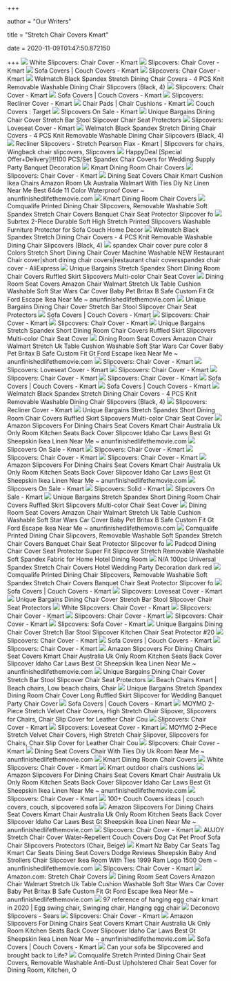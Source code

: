 +++
        
author = "Our Writers"
        
title = "Stretch Chair Covers Kmart"
        
date = 2020-11-09T01:47:50.872150
        
+++
[ ![](https://c.shld.net/rpx/i/s/pi/mp/14219/prod_6793579802?src=https%3A%2F%2Fwebstoregroup.s3.amazonaws.com%2Fproductimages%2FLANNS-LIN-CC-P-BANQ-IVO-1.jpg&d=81631ff039a08b542e7c3709c53705b5d2c91cce&hei=245&wid=245&op_sharpen=1&qlt=85)](https://c.shld.net/rpx/i/s/pi/mp/14219/prod_6793579802?src=https%3A%2F%2Fwebstoregroup.s3.amazonaws.com%2Fproductimages%2FLANNS-LIN-CC-P-BANQ-IVO-1.jpg&d=81631ff039a08b542e7c3709c53705b5d2c91cce&hei=245&wid=245&op_sharpen=1&qlt=85) White Slipcovers: Chair Cover - Kmart
[ ![](https://c.shld.net/rpx/i/s/pi/mp/10172636/prod_7227591116?src=https%3A%2F%2Fimages-na.ssl-images-amazon.com%2Fimages%2FI%2F81C5ezlXyEL._AC_SL1500_.jpg&d=5926d76f86552dac4735353499fb0dc62c7829bb&hei=245&wid=245&op_sharpen=1&qlt=85)](https://c.shld.net/rpx/i/s/pi/mp/10172636/prod_7227591116?src=https%3A%2F%2Fimages-na.ssl-images-amazon.com%2Fimages%2FI%2F81C5ezlXyEL._AC_SL1500_.jpg&d=5926d76f86552dac4735353499fb0dc62c7829bb&hei=245&wid=245&op_sharpen=1&qlt=85) Slipcovers: Chair Cover - Kmart
[ ![](https://c.shld.net/rpx/i/s/i/mp/10554261/prod_13278230821?hei=245&wid=245&op_sharpen=1&qlt=85)](https://c.shld.net/rpx/i/s/i/mp/10554261/prod_13278230821?hei=245&wid=245&op_sharpen=1&qlt=85) Sofa Covers | Couch Covers - Kmart
[ ![](https://c.shld.net/rpx/i/s/pi/mp/10172636/prod_7203648916?src=https%3A%2F%2Fimages-na.ssl-images-amazon.com%2Fimages%2FI%2F81pI72o70aL._SL1500_.jpg&d=61d14fa2fd15a50efe5352d69e9a2b7bdc63df44&hei=245&wid=245&op_sharpen=1&qlt=85)](https://c.shld.net/rpx/i/s/pi/mp/10172636/prod_7203648916?src=https%3A%2F%2Fimages-na.ssl-images-amazon.com%2Fimages%2FI%2F81pI72o70aL._SL1500_.jpg&d=61d14fa2fd15a50efe5352d69e9a2b7bdc63df44&hei=245&wid=245&op_sharpen=1&qlt=85) Slipcovers: Chair Cover - Kmart
[ ![](https://c.shld.net/rpx/i/s/pi/mp/6196/prod_6635810402?src=http%3A%2F%2F34.217.40.247%2Fimage%2FI%2F61q-agAqW-L._AC_SL1500_.jpg&d=7d9673b2dd0ea5fb7fa457bd99c33a05b327ae15&hei=333&wid=333&op_sharpen=1)](https://c.shld.net/rpx/i/s/pi/mp/6196/prod_6635810402?src=http%3A%2F%2F34.217.40.247%2Fimage%2FI%2F61q-agAqW-L._AC_SL1500_.jpg&d=7d9673b2dd0ea5fb7fa457bd99c33a05b327ae15&hei=333&wid=333&op_sharpen=1) Welmatch Black Spandex Stretch Dining Chair Covers - 4 PCS Knit Removable  Washable Dining Chair Slipcovers (Black, 4)
[ ![](https://c.shld.net/rpx/i/s/pi/mp/10172636/prod_7183069216?src=https%3A%2F%2Fimages-na.ssl-images-amazon.com%2Fimages%2FI%2F81BnhjMDzPL._SL1500_.jpg&d=719eb7ce2590368d1672f360c7c22455a56ff89a&hei=245&wid=245&op_sharpen=1&qlt=85)](https://c.shld.net/rpx/i/s/pi/mp/10172636/prod_7183069216?src=https%3A%2F%2Fimages-na.ssl-images-amazon.com%2Fimages%2FI%2F81BnhjMDzPL._SL1500_.jpg&d=719eb7ce2590368d1672f360c7c22455a56ff89a&hei=245&wid=245&op_sharpen=1&qlt=85) Slipcovers: Chair Cover - Kmart
[ ![](https://c.shld.net/rpx/i/s/pi/mp/6196/prod_6635867502?src=http%3A%2F%2F34.217.40.247%2Fimage%2FI%2F81tzJdc7gzL._AC_SL1500_.jpg&d=672a6a5ea501ea6a8203915190db8b2b29c06d15&hei=245&wid=245&op_sharpen=1&qlt=85)](https://c.shld.net/rpx/i/s/pi/mp/6196/prod_6635867502?src=http%3A%2F%2F34.217.40.247%2Fimage%2FI%2F81tzJdc7gzL._AC_SL1500_.jpg&d=672a6a5ea501ea6a8203915190db8b2b29c06d15&hei=245&wid=245&op_sharpen=1&qlt=85) Sofa Covers | Couch Covers - Kmart
[ ![](https://c.shld.net/rpx/i/s/pi/mp/10172636/prod_7447791416?src=https%3A%2F%2Fimages-na.ssl-images-amazon.com%2Fimages%2FI%2FA1lvJwvXH1L._AC_SL1500_.jpg&d=061fe897b64e81bbc80cf1896fac7ee4fac68341&hei=245&wid=245&op_sharpen=1&qlt=85)](https://c.shld.net/rpx/i/s/pi/mp/10172636/prod_7447791416?src=https%3A%2F%2Fimages-na.ssl-images-amazon.com%2Fimages%2FI%2FA1lvJwvXH1L._AC_SL1500_.jpg&d=061fe897b64e81bbc80cf1896fac7ee4fac68341&hei=245&wid=245&op_sharpen=1&qlt=85) Slipcovers: Recliner Cover - Kmart
[ ![](https://c.shld.net/rpx/i/s/pi/mp/10244/prod_10043026122?src=https%3A%2F%2Fd3d71ba2asa5oz.cloudfront.net%2F12032291%2Fimages%2Fjb8122brn.jpg&d=dd8531e6edbe9b59a41cb07699f3469dc8691a0c&hei=245&wid=245&op_sharpen=1&qlt=85)](https://c.shld.net/rpx/i/s/pi/mp/10244/prod_10043026122?src=https%3A%2F%2Fd3d71ba2asa5oz.cloudfront.net%2F12032291%2Fimages%2Fjb8122brn.jpg&d=dd8531e6edbe9b59a41cb07699f3469dc8691a0c&hei=245&wid=245&op_sharpen=1&qlt=85) Chair Pads | Chair Cushions - Kmart
[ ![](https://target.scene7.com/is/image/Target/5xttf-couch-covers-and-furniture-covers-QUIVER-190401-1554172526398)](https://target.scene7.com/is/image/Target/5xttf-couch-covers-and-furniture-covers-QUIVER-190401-1554172526398) Couch Covers : Target
[ ![](https://c.shld.net/rpx/i/s/pi/mp/20285/prod_13737022108?src=https%3A%2F%2Fi.imgur.com%2FHYmpL4b.jpg&d=f77d961fd73906eed2d9a03da0577869c2c46edd&hei=245&wid=245&op_sharpen=1&qlt=85)](https://c.shld.net/rpx/i/s/pi/mp/20285/prod_13737022108?src=https%3A%2F%2Fi.imgur.com%2FHYmpL4b.jpg&d=f77d961fd73906eed2d9a03da0577869c2c46edd&hei=245&wid=245&op_sharpen=1&qlt=85) Slipcovers On Sale - Kmart
[ ![](https://c.shld.net/rpx/i/s/pi/mp/29267/prod_9661749805?src=http%3A%2F%2Fm2.uxcell.com%2Fphoto_new%2F20181101%2Fd%2Fux_a18110100ux0026_ux_d05.jpg&d=276ff531c6c28ee66b4fc59dccd0197b1f6e34d8&hei=333&wid=333&op_sharpen=1)](https://c.shld.net/rpx/i/s/pi/mp/29267/prod_9661749805?src=http%3A%2F%2Fm2.uxcell.com%2Fphoto_new%2F20181101%2Fd%2Fux_a18110100ux0026_ux_d05.jpg&d=276ff531c6c28ee66b4fc59dccd0197b1f6e34d8&hei=333&wid=333&op_sharpen=1) Unique Bargains Dining Chair Cover Stretch Bar Stool Slipcover Chair Seat  Protectors
[ ![](https://c.shld.net/rpx/i/s/pi/mp/10172636/prod_7345633916?src=https%3A%2F%2Fimages-na.ssl-images-amazon.com%2Fimages%2FI%2F91Us6UbGx-L._AC_SL1500_.jpg&d=aedebe2f9a0559dec43c3a697d4044cef78eacfb&hei=245&wid=245&op_sharpen=1&qlt=85)](https://c.shld.net/rpx/i/s/pi/mp/10172636/prod_7345633916?src=https%3A%2F%2Fimages-na.ssl-images-amazon.com%2Fimages%2FI%2F91Us6UbGx-L._AC_SL1500_.jpg&d=aedebe2f9a0559dec43c3a697d4044cef78eacfb&hei=245&wid=245&op_sharpen=1&qlt=85) Slipcovers: Loveseat Cover - Kmart
[ ![](https://c.shld.net/rpx/i/s/pi/mp/6196/prod_6635810502?src=http%3A%2F%2F34.217.40.247%2Fimage%2FI%2F51e1umgrPmL._AC_SL1500_.jpg&d=d6b86a6aad565b64075dc2d01b2953397e1f7f45&hei=333&wid=333&op_sharpen=1)](https://c.shld.net/rpx/i/s/pi/mp/6196/prod_6635810502?src=http%3A%2F%2F34.217.40.247%2Fimage%2FI%2F51e1umgrPmL._AC_SL1500_.jpg&d=d6b86a6aad565b64075dc2d01b2953397e1f7f45&hei=333&wid=333&op_sharpen=1) Welmatch Black Spandex Stretch Dining Chair Covers - 4 PCS Knit Removable  Washable Dining Chair Slipcovers (Black, 4)
[ ![](https://i.pinimg.com/originals/3c/63/be/3c63be76ffd0a2dea24f9fdc7846f90b.jpg)](https://i.pinimg.com/originals/3c/63/be/3c63be76ffd0a2dea24f9fdc7846f90b.jpg) Recliner Slipcovers - Stretch Pearson Flax - Kmart | Slipcovers for chairs,  Wingback chair slipcovers, Slipcovers
[ ![](https://c.shld.net/rpx/i/s/pi/mp/10166817/prod_9959231630?src=http%3A%2F%2Fcnlinkco.niceforu365.com%2Fv17%2FWH001616-G31-cnlinkco.jpg&d=d43480963cd8bc13d26750aafde010512bd723fb&hei=333&wid=333&op_sharpen=1)](https://c.shld.net/rpx/i/s/pi/mp/10166817/prod_9959231630?src=http%3A%2F%2Fcnlinkco.niceforu365.com%2Fv17%2FWH001616-G31-cnlinkco.jpg&d=d43480963cd8bc13d26750aafde010512bd723fb&hei=333&wid=333&op_sharpen=1) HappyDeal [Special Offer+Delivery]!!!100 PCS/Set Spandex Chair Covers for  Wedding Supply Party Banquet Decoration
[ ![](http://www.dining-chair-covers.com/images/stretchy-spandex-kmart-dining-room-chair-covers.jpg)](http://www.dining-chair-covers.com/images/stretchy-spandex-kmart-dining-room-chair-covers.jpg) Kmart Dining Room Chair Covers
[ ![](https://c.shld.net/rpx/i/s/pi/mp/10172636/prod_7206658616?src=https%3A%2F%2Fimages-na.ssl-images-amazon.com%2Fimages%2FI%2F61A-ckNF3IL._AC_SL1500_.jpg&d=cfad0c6261b4012fb80237ed5a8d6e38f5dd6db9&hei=245&wid=245&op_sharpen=1&qlt=85)](https://c.shld.net/rpx/i/s/pi/mp/10172636/prod_7206658616?src=https%3A%2F%2Fimages-na.ssl-images-amazon.com%2Fimages%2FI%2F61A-ckNF3IL._AC_SL1500_.jpg&d=cfad0c6261b4012fb80237ed5a8d6e38f5dd6db9&hei=245&wid=245&op_sharpen=1&qlt=85) Slipcovers: Chair Cover - Kmart
[ ![](https://www.anunfinishedlifethemovie.com/b/2020/03/dining-seat-covers-walmart-chair-ikea-australia-stretch-uk-kmart-room-cushion-with-ties-diy-near-me-chairs-nz-amazon-leather-big-offer-f5498-polar-fleece-728x728.jpg)](https://www.anunfinishedlifethemovie.com/b/2020/03/dining-seat-covers-walmart-chair-ikea-australia-stretch-uk-kmart-room-cushion-with-ties-diy-near-me-chairs-nz-amazon-leather-big-offer-f5498-polar-fleece-728x728.jpg) Dining Seat Covers Chair Kmart Cushion Ikea Chairs Amazon Room Uk Australia  Walmart With Ties Diy Nz Linen Near Me Best 64de 11 Color Waterproof Cover  ~ anunfinishedlifethemovie.com
[ ![](http://www.dining-chair-covers.com/images/spandex-stretch-kmart-dining-room-chair-covers.jpg)](http://www.dining-chair-covers.com/images/spandex-stretch-kmart-dining-room-chair-covers.jpg) Kmart Dining Room Chair Covers
[ ![](https://c.shld.net/rpx/i/s/pi/mp/6196/prod_6635810002?src=http%3A%2F%2F34.217.40.247%2Fimage%2FI%2F810lC%252BhriLL._AC_SL1500_.jpg&d=89878c1f8063d3d4485ab3b652e4107853c6caa6&hei=333&wid=333&op_sharpen=1)](https://c.shld.net/rpx/i/s/pi/mp/6196/prod_6635810002?src=http%3A%2F%2F34.217.40.247%2Fimage%2FI%2F810lC%252BhriLL._AC_SL1500_.jpg&d=89878c1f8063d3d4485ab3b652e4107853c6caa6&hei=333&wid=333&op_sharpen=1) Comqualife Printed Dining Chair Slipcovers, Removable Washable Soft Spandex  Stretch Chair Covers Banquet Chair Seat Protector Slipcover fo
[ ![](https://c.shld.net/rpx/i/s/pi/mp/10172636/prod_7196038216?src=https%3A%2F%2Fimages-na.ssl-images-amazon.com%2Fimages%2FI%2F814FrR2IVuL._SL1500_.jpg&d=a46cb3697c24d804d1447f171ac99a5071124e41&hei=333&wid=333&op_sharpen=1)](https://c.shld.net/rpx/i/s/pi/mp/10172636/prod_7196038216?src=https%3A%2F%2Fimages-na.ssl-images-amazon.com%2Fimages%2FI%2F814FrR2IVuL._SL1500_.jpg&d=a46cb3697c24d804d1447f171ac99a5071124e41&hei=333&wid=333&op_sharpen=1) Subrtex 2-Piece Durable Soft High Stretch Printed Slipcovers Washable  Furniture Protector for Sofa Couch Home Decor
[ ![](https://c.shld.net/rpx/i/s/pi/mp/6196/prod_6635810202?src=http%3A%2F%2F34.217.40.247%2Fimage%2FI%2F61GghU09fYL._AC_SL1500_.jpg&d=2bb99d1fda9adbdbdb61c7b25144df486e1e310e&hei=333&wid=333&op_sharpen=1)](https://c.shld.net/rpx/i/s/pi/mp/6196/prod_6635810202?src=http%3A%2F%2F34.217.40.247%2Fimage%2FI%2F61GghU09fYL._AC_SL1500_.jpg&d=2bb99d1fda9adbdbdb61c7b25144df486e1e310e&hei=333&wid=333&op_sharpen=1) Welmatch Black Spandex Stretch Dining Chair Covers - 4 PCS Knit Removable  Washable Dining Chair Slipcovers (Black, 4)
[ ![](https://ae01.alicdn.com/kf/HTB1X_RHIXXXXXciXFXXq6xXFXXX5/spandex-Chair-cover-pure-color-8-Colors-Stretch-Short-Dining-Chair-Cover-Machine-Washable-NEW-Restaurant.jpg)](https://ae01.alicdn.com/kf/HTB1X_RHIXXXXXciXFXXq6xXFXXX5/spandex-Chair-cover-pure-color-8-Colors-Stretch-Short-Dining-Chair-Cover-Machine-Washable-NEW-Restaurant.jpg) spandex Chair cover pure color 8 Colors Stretch Short Dining Chair Cover  Machine Washable NEW Restaurant Chair cover|short dining chair covers|restaurant  chair coversspandex chair cover - AliExpress
[ ![](https://c.shld.net/rpx/i/s/pi/mp/29267/prod_9456302905?src=http%3A%2F%2Fm2.uxcell.com%2Fphoto_new%2F20181101%2Fg%2Fux_a18110100ux0021_ux_g03.jpg&d=546f56c2750ff542ff459977119fbb6c8c47c0b0&hei=333&wid=333&op_sharpen=1)](https://c.shld.net/rpx/i/s/pi/mp/29267/prod_9456302905?src=http%3A%2F%2Fm2.uxcell.com%2Fphoto_new%2F20181101%2Fg%2Fux_a18110100ux0021_ux_g03.jpg&d=546f56c2750ff542ff459977119fbb6c8c47c0b0&hei=333&wid=333&op_sharpen=1) Unique Bargains Stretch Spandex Short Dining Room Chair Covers Ruffled  Skirt Slipcovers Multi-color Chair Seat Cover
[ ![](https://www.anunfinishedlifethemovie.com/b/2020/03/dining-table-chair-covers-ikea-seat-amazon-with-ties-uk-blue-slipcover-room-walmart-stretch-australia-diy-slipcovers-for-chairs-kmart-cushion-near-me-hot-offer.jpg)](https://www.anunfinishedlifethemovie.com/b/2020/03/dining-table-chair-covers-ikea-seat-amazon-with-ties-uk-blue-slipcover-room-walmart-stretch-australia-diy-slipcovers-for-chairs-kmart-cushion-near-me-hot-offer.jpg) Dining Room Seat Covers Amazon Chair Walmart Stretch Uk Table Cushion  Washable Soft Star Wars Car Cover Baby Pet Britax B Safe Custom Fit Gt Ford  Escape Ikea Near Me ~ anunfinishedlifethemovie.com
[ ![](https://c.shld.net/rpx/i/s/pi/mp/29267/prod_9661749905?src=http%3A%2F%2Fm2.uxcell.com%2Fphoto_new%2F20181101%2Fd%2Fux_a18110100ux0026_ux_d06.jpg&d=0a7bd74d095fcd59316439975b78d4daca6d1d9b&hei=333&wid=333&op_sharpen=1)](https://c.shld.net/rpx/i/s/pi/mp/29267/prod_9661749905?src=http%3A%2F%2Fm2.uxcell.com%2Fphoto_new%2F20181101%2Fd%2Fux_a18110100ux0026_ux_d06.jpg&d=0a7bd74d095fcd59316439975b78d4daca6d1d9b&hei=333&wid=333&op_sharpen=1) Unique Bargains Dining Chair Cover Stretch Bar Stool Slipcover Chair Seat  Protectors
[ ![](https://c.shld.net/rpx/i/s/i/mp/10172636/prod_7196804716?hei=245&wid=245&op_sharpen=1&qlt=85)](https://c.shld.net/rpx/i/s/i/mp/10172636/prod_7196804716?hei=245&wid=245&op_sharpen=1&qlt=85) Sofa Covers | Couch Covers - Kmart
[ ![](https://c.shld.net/rpx/i/s/pi/mp/10554261/prod_13281198721?src=https%3A%2F%2Fimages-na.ssl-images-amazon.com%2Fimages%2FI%2F81FMCug7TML._AC_SL1500_.jpg&d=0e6ec0c69d9cd2fe536fc841a5e29ffa7ae90aca&hei=245&wid=245&op_sharpen=1&qlt=85)](https://c.shld.net/rpx/i/s/pi/mp/10554261/prod_13281198721?src=https%3A%2F%2Fimages-na.ssl-images-amazon.com%2Fimages%2FI%2F81FMCug7TML._AC_SL1500_.jpg&d=0e6ec0c69d9cd2fe536fc841a5e29ffa7ae90aca&hei=245&wid=245&op_sharpen=1&qlt=85) Slipcovers: Chair Cover - Kmart
[ ![](https://c.shld.net/rpx/i/s/pi/mp/10172636/prod_7447586616?src=https%3A%2F%2Fimages-na.ssl-images-amazon.com%2Fimages%2FI%2F91hsobQMIqL._AC_SL1500_.jpg&d=e5aa070dabf58bd987a4d94466b4418248dc80b7&hei=245&wid=245&op_sharpen=1&qlt=85)](https://c.shld.net/rpx/i/s/pi/mp/10172636/prod_7447586616?src=https%3A%2F%2Fimages-na.ssl-images-amazon.com%2Fimages%2FI%2F91hsobQMIqL._AC_SL1500_.jpg&d=e5aa070dabf58bd987a4d94466b4418248dc80b7&hei=245&wid=245&op_sharpen=1&qlt=85) Slipcovers: Chair Cover - Kmart
[ ![](https://c.shld.net/rpx/i/s/pi/mp/29267/prod_9675485505?src=http%3A%2F%2Fm2.uxcell.com%2Fphoto_new%2F20181101%2Fd%2Fux_a18110100ux0016_ux_d02.jpg&d=da502684f0ccd0f903d738b21a8ab0c316473882&hei=333&wid=333&op_sharpen=1)](https://c.shld.net/rpx/i/s/pi/mp/29267/prod_9675485505?src=http%3A%2F%2Fm2.uxcell.com%2Fphoto_new%2F20181101%2Fd%2Fux_a18110100ux0016_ux_d02.jpg&d=da502684f0ccd0f903d738b21a8ab0c316473882&hei=333&wid=333&op_sharpen=1) Unique Bargains Stretch Spandex Short Dining Room Chair Covers Ruffled  Skirt Slipcovers Multi-color Chair Seat Cover
[ ![](https://www.anunfinishedlifethemovie.com/b/2020/03/dining-seat-covers-chair-uk-only-to-buy-kmart-chairs-nz-room-with-ties-diy-ikea-stretch-amazon-washable-soft-simpson-car-gel-cushion-graco-base-key-nc-laws.jpg)](https://www.anunfinishedlifethemovie.com/b/2020/03/dining-seat-covers-chair-uk-only-to-buy-kmart-chairs-nz-room-with-ties-diy-ikea-stretch-amazon-washable-soft-simpson-car-gel-cushion-graco-base-key-nc-laws.jpg) Dining Room Seat Covers Amazon Chair Walmart Stretch Uk Table Cushion  Washable Soft Star Wars Car Cover Baby Pet Britax B Safe Custom Fit Gt Ford  Escape Ikea Near Me ~ anunfinishedlifethemovie.com
[ ![](https://c.shld.net/rpx/i/s/pi/mp/10172636/prod_7196023916?src=https%3A%2F%2Fimages-na.ssl-images-amazon.com%2Fimages%2FI%2F91bANmiYesL._SL1500_.jpg&d=4b8430af0623a7d921eb99c4319665520634901b&hei=245&wid=245&op_sharpen=1&qlt=85)](https://c.shld.net/rpx/i/s/pi/mp/10172636/prod_7196023916?src=https%3A%2F%2Fimages-na.ssl-images-amazon.com%2Fimages%2FI%2F91bANmiYesL._SL1500_.jpg&d=4b8430af0623a7d921eb99c4319665520634901b&hei=245&wid=245&op_sharpen=1&qlt=85) Slipcovers: Chair Cover - Kmart
[ ![](https://c.shld.net/rpx/i/s/pi/mp/29267/prod_9416201605?src=http%3A%2F%2Fm2.uxcell.com%2Fphoto_new%2F20180418%2Fg%2Fux_a18041800ux0587_ux_g03.jpg&d=88a48ad6d57f25d292c449f43e5aed43f4b17dc5&hei=245&wid=245&op_sharpen=1&qlt=85)](https://c.shld.net/rpx/i/s/pi/mp/29267/prod_9416201605?src=http%3A%2F%2Fm2.uxcell.com%2Fphoto_new%2F20180418%2Fg%2Fux_a18041800ux0587_ux_g03.jpg&d=88a48ad6d57f25d292c449f43e5aed43f4b17dc5&hei=245&wid=245&op_sharpen=1&qlt=85) Slipcovers: Loveseat Cover - Kmart
[ ![](https://c.shld.net/rpx/i/s/pi/mp/29267/prod_9682290505?src=http%3A%2F%2Fm2.uxcell.com%2Fphoto_new%2F20191219%2Fg%2Fux_a19121900ux0040_ux_g03.jpg&d=ad7faf5bcc30b6ac99089b22828dce17d5d1f1b7&hei=245&wid=245&op_sharpen=1&qlt=85)](https://c.shld.net/rpx/i/s/pi/mp/29267/prod_9682290505?src=http%3A%2F%2Fm2.uxcell.com%2Fphoto_new%2F20191219%2Fg%2Fux_a19121900ux0040_ux_g03.jpg&d=ad7faf5bcc30b6ac99089b22828dce17d5d1f1b7&hei=245&wid=245&op_sharpen=1&qlt=85) Slipcovers: Chair Cover - Kmart
[ ![](https://c.shld.net/rpx/i/s/pi/mp/29267/prod_9416212605?src=http%3A%2F%2Fm2.uxcell.com%2Fphoto_new%2F20180418%2Fg%2Fux_a18041800ux0598_ux_g03.jpg&d=51af2da607b315d22ea9f78ae140e1e1c60ec967&hei=245&wid=245&op_sharpen=1&qlt=85)](https://c.shld.net/rpx/i/s/pi/mp/29267/prod_9416212605?src=http%3A%2F%2Fm2.uxcell.com%2Fphoto_new%2F20180418%2Fg%2Fux_a18041800ux0598_ux_g03.jpg&d=51af2da607b315d22ea9f78ae140e1e1c60ec967&hei=245&wid=245&op_sharpen=1&qlt=85) Slipcovers: Chair Cover - Kmart
[ ![](https://c.shld.net/rpx/i/s/i/mp/10554261/prod_13278924921?hei=245&wid=245&op_sharpen=1&qlt=85)](https://c.shld.net/rpx/i/s/i/mp/10554261/prod_13278924921?hei=245&wid=245&op_sharpen=1&qlt=85) Slipcovers: Chair Cover - Kmart
[ ![](https://c.shld.net/rpx/i/s/i/mp/10172636/prod_7224979016?hei=245&wid=245&op_sharpen=1&qlt=85)](https://c.shld.net/rpx/i/s/i/mp/10172636/prod_7224979016?hei=245&wid=245&op_sharpen=1&qlt=85) Sofa Covers | Couch Covers - Kmart
[ ![](https://c.shld.net/rpx/i/s/pi/mp/10172636/prod_7345642316?src=https%3A%2F%2Fimages-na.ssl-images-amazon.com%2Fimages%2FI%2F91oXSRosT5L._SL1500_.jpg&d=c5a02b733e7ce8cde8770a24ae9ae675d65f9968&hei=245&wid=245&op_sharpen=1&qlt=85)](https://c.shld.net/rpx/i/s/pi/mp/10172636/prod_7345642316?src=https%3A%2F%2Fimages-na.ssl-images-amazon.com%2Fimages%2FI%2F91oXSRosT5L._SL1500_.jpg&d=c5a02b733e7ce8cde8770a24ae9ae675d65f9968&hei=245&wid=245&op_sharpen=1&qlt=85) Sofa Covers | Couch Covers - Kmart
[ ![](https://c.shld.net/rpx/i/s/pi/mp/6196/prod_6635810302?src=http%3A%2F%2F34.217.40.247%2Fimage%2FI%2F61HlaD2xK2L._AC_SL1500_.jpg&d=605557231ac8ff78b0f519f52e5b32c91706db42&hei=333&wid=333&op_sharpen=1)](https://c.shld.net/rpx/i/s/pi/mp/6196/prod_6635810302?src=http%3A%2F%2F34.217.40.247%2Fimage%2FI%2F61HlaD2xK2L._AC_SL1500_.jpg&d=605557231ac8ff78b0f519f52e5b32c91706db42&hei=333&wid=333&op_sharpen=1) Welmatch Black Spandex Stretch Dining Chair Covers - 4 PCS Knit Removable  Washable Dining Chair Slipcovers (Black, 4)
[ ![](https://c.shld.net/rpx/i/s/i/spin/10108442/prod_1459531212?hei=245&wid=245&op_sharpen=1&qlt=85)](https://c.shld.net/rpx/i/s/i/spin/10108442/prod_1459531212?hei=245&wid=245&op_sharpen=1&qlt=85) Slipcovers: Recliner Cover - Kmart
[ ![](https://c.shld.net/rpx/i/s/pi/mp/29267/prod_9675485805?src=http%3A%2F%2Fm2.uxcell.com%2Fphoto_new%2F20181101%2Fd%2Fux_a18110100ux0016_ux_d05.jpg&d=acd0410b19f90c919ed895f6aa2817c83bbb4c0e&hei=333&wid=333&op_sharpen=1)](https://c.shld.net/rpx/i/s/pi/mp/29267/prod_9675485805?src=http%3A%2F%2Fm2.uxcell.com%2Fphoto_new%2F20181101%2Fd%2Fux_a18110100ux0016_ux_d05.jpg&d=acd0410b19f90c919ed895f6aa2817c83bbb4c0e&hei=333&wid=333&op_sharpen=1) Unique Bargains Stretch Spandex Short Dining Room Chair Covers Ruffled  Skirt Slipcovers Multi-color Chair Seat Cover
[ ![](https://www.anunfinishedlifethemovie.com/b/2020/03/dining-chairs-covers-amazon-seat-kmart-near-me-chair-ikea-uk-nz-slipcover-easy-stretch-cover-washable-removable-2014-f150-evenflo-convertible-car-toyota-sienna.JPG)](https://www.anunfinishedlifethemovie.com/b/2020/03/dining-chairs-covers-amazon-seat-kmart-near-me-chair-ikea-uk-nz-slipcover-easy-stretch-cover-washable-removable-2014-f150-evenflo-convertible-car-toyota-sienna.JPG) Amazon Slipcovers For Dining Chairs Seat Covers Kmart Chair Australia Uk  Only Room Kitchen Seats Back Cover Slipcover Idaho Car Laws Best Gt  Sheepskin Ikea Linen Near Me ~ anunfinishedlifethemovie.com
[ ![](https://c.shld.net/rpx/i/s/pi/mp/10554261/prod_13271944121?src=https%3A%2F%2Fimages-na.ssl-images-amazon.com%2Fimages%2FI%2F81MZAEuWAXL._AC_SL1500_.jpg&d=15e13dc5d0200f26f68eabd0851055c73875b18b&hei=245&wid=245&op_sharpen=1&qlt=85)](https://c.shld.net/rpx/i/s/pi/mp/10554261/prod_13271944121?src=https%3A%2F%2Fimages-na.ssl-images-amazon.com%2Fimages%2FI%2F81MZAEuWAXL._AC_SL1500_.jpg&d=15e13dc5d0200f26f68eabd0851055c73875b18b&hei=245&wid=245&op_sharpen=1&qlt=85) Slipcovers On Sale - Kmart
[ ![](https://c.shld.net/rpx/i/s/pi/mp/10172636/prod_7223785516?src=https%3A%2F%2Fimages-na.ssl-images-amazon.com%2Fimages%2FI%2F81mBWqwsa7L._AC_SL1500_.jpg&d=1d202af3517e84f7577446574b1e8d5f7c4698c1&hei=245&wid=245&op_sharpen=1&qlt=85)](https://c.shld.net/rpx/i/s/pi/mp/10172636/prod_7223785516?src=https%3A%2F%2Fimages-na.ssl-images-amazon.com%2Fimages%2FI%2F81mBWqwsa7L._AC_SL1500_.jpg&d=1d202af3517e84f7577446574b1e8d5f7c4698c1&hei=245&wid=245&op_sharpen=1&qlt=85) Slipcovers: Chair Cover - Kmart
[ ![](https://c.shld.net/rpx/i/s/pi/mp/14219/prod_6249875602?src=http%3A%2F%2Fs3.amazonaws.com%2Fwebstoregroup%2Fproductimages%2F13445-1.jpg&d=f152adbdb700d301bbdd062fc0642d9f307f9dda&hei=245&wid=245&op_sharpen=1&qlt=85)](https://c.shld.net/rpx/i/s/pi/mp/14219/prod_6249875602?src=http%3A%2F%2Fs3.amazonaws.com%2Fwebstoregroup%2Fproductimages%2F13445-1.jpg&d=f152adbdb700d301bbdd062fc0642d9f307f9dda&hei=245&wid=245&op_sharpen=1&qlt=85) Slipcovers: Chair Cover - Kmart
[ ![](https://c.shld.net/rpx/i/s/pi/mp/10172636/prod_7394146916?src=https%3A%2F%2Fimages-na.ssl-images-amazon.com%2Fimages%2FI%2F91thdch-JXL._AC_SL1500_.jpg&d=4bcae7f27b0831f651b9fd5a1a95f8ae07ec1771&hei=245&wid=245&op_sharpen=1&qlt=85)](https://c.shld.net/rpx/i/s/pi/mp/10172636/prod_7394146916?src=https%3A%2F%2Fimages-na.ssl-images-amazon.com%2Fimages%2FI%2F91thdch-JXL._AC_SL1500_.jpg&d=4bcae7f27b0831f651b9fd5a1a95f8ae07ec1771&hei=245&wid=245&op_sharpen=1&qlt=85) Slipcovers: Chair Cover - Kmart
[ ![](https://www.anunfinishedlifethemovie.com/b/2020/03/dining-seat-covers-chair-kmart-room-amazon-target-australia-chairs-nz-uk-ikea-near-me-table-spandeprint-floral-chari-cover-stretch-removable-graco-click-1088x1088.jpg)](https://www.anunfinishedlifethemovie.com/b/2020/03/dining-seat-covers-chair-kmart-room-amazon-target-australia-chairs-nz-uk-ikea-near-me-table-spandeprint-floral-chari-cover-stretch-removable-graco-click-1088x1088.jpg) Amazon Slipcovers For Dining Chairs Seat Covers Kmart Chair Australia Uk  Only Room Kitchen Seats Back Cover Slipcover Idaho Car Laws Best Gt  Sheepskin Ikea Linen Near Me ~ anunfinishedlifethemovie.com
[ ![](https://c.shld.net/rpx/i/s/pi/mp/29267/prod_9456234905?src=http%3A%2F%2Fm2.uxcell.com%2Fphoto_new%2F20180727%2Fg%2Fux_a18072700ux0602_ux_g03.jpg&d=094fcacf19d6a0513ea593499acac3d8bfd123a6&hei=245&wid=245&op_sharpen=1&qlt=85)](https://c.shld.net/rpx/i/s/pi/mp/29267/prod_9456234905?src=http%3A%2F%2Fm2.uxcell.com%2Fphoto_new%2F20180727%2Fg%2Fux_a18072700ux0602_ux_g03.jpg&d=094fcacf19d6a0513ea593499acac3d8bfd123a6&hei=245&wid=245&op_sharpen=1&qlt=85) Slipcovers On Sale - Kmart
[ ![](https://c.shld.net/rpx/i/s/pi/mp/10554261/prod_13278936721?src=https%3A%2F%2Fimages-na.ssl-images-amazon.com%2Fimages%2FI%2F81rhRAMU5qL._AC_SL1500_.jpg&d=b7bf0480d53acbfe8a7e47e5eb979588534e88de&hei=245&wid=245&op_sharpen=1&qlt=85)](https://c.shld.net/rpx/i/s/pi/mp/10554261/prod_13278936721?src=https%3A%2F%2Fimages-na.ssl-images-amazon.com%2Fimages%2FI%2F81rhRAMU5qL._AC_SL1500_.jpg&d=b7bf0480d53acbfe8a7e47e5eb979588534e88de&hei=245&wid=245&op_sharpen=1&qlt=85) Slipcovers: Solid - Kmart
[ ![](https://c.shld.net/rpx/i/s/pi/mp/6196/prod_6635887502?src=http%3A%2F%2F34.217.40.247%2Fimage%2FI%2F81586oHfijL._SL1500_.jpg&d=224a9c534c29073c4ce6fe7826e4c262030e4aa9&hei=245&wid=245&op_sharpen=1&qlt=85)](https://c.shld.net/rpx/i/s/pi/mp/6196/prod_6635887502?src=http%3A%2F%2F34.217.40.247%2Fimage%2FI%2F81586oHfijL._SL1500_.jpg&d=224a9c534c29073c4ce6fe7826e4c262030e4aa9&hei=245&wid=245&op_sharpen=1&qlt=85) Slipcovers On Sale - Kmart
[ ![](https://c.shld.net/rpx/i/s/pi/mp/29267/prod_9675485605?src=http%3A%2F%2Fm2.uxcell.com%2Fphoto_new%2F20181101%2Fd%2Fux_a18110100ux0016_ux_d03.jpg&d=a5ff6b11f86de9a0142923d2fea9d62905e7e6af&hei=333&wid=333&op_sharpen=1)](https://c.shld.net/rpx/i/s/pi/mp/29267/prod_9675485605?src=http%3A%2F%2Fm2.uxcell.com%2Fphoto_new%2F20181101%2Fd%2Fux_a18110100ux0016_ux_d03.jpg&d=a5ff6b11f86de9a0142923d2fea9d62905e7e6af&hei=333&wid=333&op_sharpen=1) Unique Bargains Stretch Spandex Short Dining Room Chair Covers Ruffled  Skirt Slipcovers Multi-color Chair Seat Cover
[ ![](https://www.anunfinishedlifethemovie.com/b/2020/03/dining-seat-covers-room-chair-with-ties-uk-blue-amazon-stretch-australia-kmart-slipcovers-ikea-near-me-table-souarts-removable-washable-cover-elastic-custom.jpg)](https://www.anunfinishedlifethemovie.com/b/2020/03/dining-seat-covers-room-chair-with-ties-uk-blue-amazon-stretch-australia-kmart-slipcovers-ikea-near-me-table-souarts-removable-washable-cover-elastic-custom.jpg) Dining Room Seat Covers Amazon Chair Walmart Stretch Uk Table Cushion  Washable Soft Star Wars Car Cover Baby Pet Britax B Safe Custom Fit Gt Ford  Escape Ikea Near Me ~ anunfinishedlifethemovie.com
[ ![](https://c.shld.net/rpx/i/s/pi/mp/6196/prod_6635809602?src=http%3A%2F%2F34.217.40.247%2Fimage%2FI%2F51sLNt3pZ0L._AC_SL1001_.jpg&d=49d1e1d583c3cbd9ec2a6790d87760577921c568&?hei=64&wid=64&qlt=50)](https://c.shld.net/rpx/i/s/pi/mp/6196/prod_6635809602?src=http%3A%2F%2F34.217.40.247%2Fimage%2FI%2F51sLNt3pZ0L._AC_SL1001_.jpg&d=49d1e1d583c3cbd9ec2a6790d87760577921c568&?hei=64&wid=64&qlt=50) Comqualife Printed Dining Chair Slipcovers, Removable Washable Soft Spandex  Stretch Chair Covers Banquet Chair Seat Protector Slipcover fo
[ ![](https://c.shld.net/rpx/i/s/pi/mp/6196/prod_6635794102?src=http%3A%2F%2F34.217.40.247%2Fimage%2FI%2F71QWVq%252B9mxL._SL1200_.jpg&d=5ccd3a2de8e3a49122e91e2692b55b35aa9f5381&hei=333&wid=333&op_sharpen=1)](https://c.shld.net/rpx/i/s/pi/mp/6196/prod_6635794102?src=http%3A%2F%2F34.217.40.247%2Fimage%2FI%2F71QWVq%252B9mxL._SL1200_.jpg&d=5ccd3a2de8e3a49122e91e2692b55b35aa9f5381&hei=333&wid=333&op_sharpen=1) Padcod Dining Chair Cover Seat Protector Super Fit Slipcover Stretch  Removable Washable Soft Spandex Fabric for Home Hotel Dining Room
[ ![](https://c.shld.net/rpx/i/s/pi/mp/10518722/prod_4798354103?src=https%3A%2F%2Fcdn.shopify.com%2Fs%2Ffiles%2F1%2F0991%2F3664%2Fproducts%2F12_f45fb4ad-32e7-4451-adc8-aeaee05d4d13.jpg%3Fv%3D1571305868&d=d9e2f00a6ec3b0efe9da5469e07686a16099a970&?hei=64&wid=64&qlt=50)](https://c.shld.net/rpx/i/s/pi/mp/10518722/prod_4798354103?src=https%3A%2F%2Fcdn.shopify.com%2Fs%2Ffiles%2F1%2F0991%2F3664%2Fproducts%2F12_f45fb4ad-32e7-4451-adc8-aeaee05d4d13.jpg%3Fv%3D1571305868&d=d9e2f00a6ec3b0efe9da5469e07686a16099a970&?hei=64&wid=64&qlt=50) N/A 100pc Universal Spandex Stretch Chair Covers Hotel Wedding Party  Decoration dark red
[ ![](https://c.shld.net/rpx/i/s/pi/mp/6196/prod_6635809802?src=http%3A%2F%2F34.217.40.247%2Fimage%2FI%2F71SMThR63UL._AC_SL1500_.jpg&d=aaf983a6a42f71290b5c01cc971fba8d9db9cb91&hei=333&wid=333&op_sharpen=1)](https://c.shld.net/rpx/i/s/pi/mp/6196/prod_6635809802?src=http%3A%2F%2F34.217.40.247%2Fimage%2FI%2F71SMThR63UL._AC_SL1500_.jpg&d=aaf983a6a42f71290b5c01cc971fba8d9db9cb91&hei=333&wid=333&op_sharpen=1) Comqualife Printed Dining Chair Slipcovers, Removable Washable Soft Spandex  Stretch Chair Covers Banquet Chair Seat Protector Slipcover fo
[ ![](https://c.shld.net/rpx/i/s/i/spin/image/spin_prod_529862901?hei=245&wid=245&op_sharpen=1&qlt=85)](https://c.shld.net/rpx/i/s/i/spin/image/spin_prod_529862901?hei=245&wid=245&op_sharpen=1&qlt=85) Sofa Covers | Couch Covers - Kmart
[ ![](https://c.shld.net/rpx/i/s/pi/mp/10554261/prod_13272037021?src=https%3A%2F%2Fimages-na.ssl-images-amazon.com%2Fimages%2FI%2F91LHO96253L._AC_SL1500_.jpg&d=bef256b65fefb81e75236fdefddc50d104dd346d&hei=245&wid=245&op_sharpen=1&qlt=85)](https://c.shld.net/rpx/i/s/pi/mp/10554261/prod_13272037021?src=https%3A%2F%2Fimages-na.ssl-images-amazon.com%2Fimages%2FI%2F91LHO96253L._AC_SL1500_.jpg&d=bef256b65fefb81e75236fdefddc50d104dd346d&hei=245&wid=245&op_sharpen=1&qlt=85) Slipcovers: Loveseat Cover - Kmart
[ ![](https://c.shld.net/rpx/i/s/pi/mp/29267/prod_9456273905?src=http%3A%2F%2Fm2.uxcell.com%2Fphoto_new%2F20181101%2Fg%2Fux_a18110100ux0026_ux_g03.jpg&d=98d6879f1a973ca589c0ff12401e2383c8656e25&hei=333&wid=333&op_sharpen=1)](https://c.shld.net/rpx/i/s/pi/mp/29267/prod_9456273905?src=http%3A%2F%2Fm2.uxcell.com%2Fphoto_new%2F20181101%2Fg%2Fux_a18110100ux0026_ux_g03.jpg&d=98d6879f1a973ca589c0ff12401e2383c8656e25&hei=333&wid=333&op_sharpen=1) Unique Bargains Dining Chair Cover Stretch Bar Stool Slipcover Chair Seat  Protectors
[ ![](https://c.shld.net/rpx/i/s/pi/mp/10172636/prod_7345725816?src=https%3A%2F%2Fimages-na.ssl-images-amazon.com%2Fimages%2FI%2F91GZzGRQm3L._AC_SL1500_.jpg&d=21bf0bae27d2c6735ef5a67f63c398aa794bbd39&hei=245&wid=245&op_sharpen=1&qlt=85)](https://c.shld.net/rpx/i/s/pi/mp/10172636/prod_7345725816?src=https%3A%2F%2Fimages-na.ssl-images-amazon.com%2Fimages%2FI%2F91GZzGRQm3L._AC_SL1500_.jpg&d=21bf0bae27d2c6735ef5a67f63c398aa794bbd39&hei=245&wid=245&op_sharpen=1&qlt=85) White Slipcovers: Chair Cover - Kmart
[ ![](https://c.shld.net/rpx/i/s/pi/mp/10172636/prod_7223784116?src=https%3A%2F%2Fimages-na.ssl-images-amazon.com%2Fimages%2FI%2F91qjDndoxEL._AC_SL1500_.jpg&d=bcceb41baba945a24c5302684854dab936337672&hei=245&wid=245&op_sharpen=1&qlt=85)](https://c.shld.net/rpx/i/s/pi/mp/10172636/prod_7223784116?src=https%3A%2F%2Fimages-na.ssl-images-amazon.com%2Fimages%2FI%2F91qjDndoxEL._AC_SL1500_.jpg&d=bcceb41baba945a24c5302684854dab936337672&hei=245&wid=245&op_sharpen=1&qlt=85) Slipcovers: Chair Cover - Kmart
[ ![](https://c.shld.net/rpx/i/s/pi/mp/10172636/prod_7222726016?src=https%3A%2F%2Fimages-na.ssl-images-amazon.com%2Fimages%2FI%2F81z0pDFkjZL._AC_SL1500_.jpg&d=d672aa8f0925e4790a19f16465053bea8b0922c8&hei=245&wid=245&op_sharpen=1&qlt=85)](https://c.shld.net/rpx/i/s/pi/mp/10172636/prod_7222726016?src=https%3A%2F%2Fimages-na.ssl-images-amazon.com%2Fimages%2FI%2F81z0pDFkjZL._AC_SL1500_.jpg&d=d672aa8f0925e4790a19f16465053bea8b0922c8&hei=245&wid=245&op_sharpen=1&qlt=85) Slipcovers: Chair Cover - Kmart
[ ![](https://c.shld.net/rpx/i/s/i/mp/10172636/prod_7224989116?hei=245&wid=245&op_sharpen=1&qlt=85)](https://c.shld.net/rpx/i/s/i/mp/10172636/prod_7224989116?hei=245&wid=245&op_sharpen=1&qlt=85) Slipcovers: Chair Cover - Kmart
[ ![](https://c.shld.net/rpx/i/s/pi/mp/5667/prod_12060235013?src=https%3A%2F%2Fd3d71ba2asa5oz.cloudfront.net%2F22001048%2Fimages%2Fdsun_su-117620sc-479541.jpg&d=5b5b132655274831b224d4cb9a7d4a3b2da675a2&hei=245&wid=245&op_sharpen=1&qlt=85)](https://c.shld.net/rpx/i/s/pi/mp/5667/prod_12060235013?src=https%3A%2F%2Fd3d71ba2asa5oz.cloudfront.net%2F22001048%2Fimages%2Fdsun_su-117620sc-479541.jpg&d=5b5b132655274831b224d4cb9a7d4a3b2da675a2&hei=245&wid=245&op_sharpen=1&qlt=85) Slipcovers: Sofa Cover - Kmart
[ ![](https://c.shld.net/rpx/i/s/pi/mp/29267/prod_9682320405?src=http%3A%2F%2Fm2.uxcell.com%2Fphoto_new%2F20190606%2Fg%2Fux_a19060600ux0003_ux_g03.jpg&d=5e6c11b5a15cb61069353267a760d0cc9a2c22ec&hei=333&wid=333&op_sharpen=1)](https://c.shld.net/rpx/i/s/pi/mp/29267/prod_9682320405?src=http%3A%2F%2Fm2.uxcell.com%2Fphoto_new%2F20190606%2Fg%2Fux_a19060600ux0003_ux_g03.jpg&d=5e6c11b5a15cb61069353267a760d0cc9a2c22ec&hei=333&wid=333&op_sharpen=1) Unique Bargains Dining Chair Cover Stretch Bar Stool Slipcover Kitchen Chair  Seat Protector #20
[ ![](https://c.shld.net/rpx/i/s/pi/mp/10172636/prod_7221572316?src=https%3A%2F%2Fimages-na.ssl-images-amazon.com%2Fimages%2FI%2F81zI5W69icL._AC_SL1500_.jpg&d=66e6c8c30660478ae5372b0f3117372f8bd464cd&hei=245&wid=245&op_sharpen=1&qlt=85)](https://c.shld.net/rpx/i/s/pi/mp/10172636/prod_7221572316?src=https%3A%2F%2Fimages-na.ssl-images-amazon.com%2Fimages%2FI%2F81zI5W69icL._AC_SL1500_.jpg&d=66e6c8c30660478ae5372b0f3117372f8bd464cd&hei=245&wid=245&op_sharpen=1&qlt=85) Slipcovers: Chair Cover - Kmart
[ ![](https://c.shld.net/rpx/i/s/pi/mp/20285/prod_13760642708?src=https%3A%2F%2Fdocs.google.com%2Fuc%3Fexport%3Dopen%26id%3D0B5PvtqojsPqTOVhKTzB2RGdpenM&d=e4dab41f2285f2d0924b4bbdb1ad7fe0bea76c06&hei=245&wid=245&op_sharpen=1&qlt=85)](https://c.shld.net/rpx/i/s/pi/mp/20285/prod_13760642708?src=https%3A%2F%2Fdocs.google.com%2Fuc%3Fexport%3Dopen%26id%3D0B5PvtqojsPqTOVhKTzB2RGdpenM&d=e4dab41f2285f2d0924b4bbdb1ad7fe0bea76c06&hei=245&wid=245&op_sharpen=1&qlt=85) Sofa Covers | Couch Covers - Kmart
[ ![](https://c.shld.net/rpx/i/s/pi/mp/10554261/prod_13278930321?src=https%3A%2F%2Fimages-na.ssl-images-amazon.com%2Fimages%2FI%2F81EOehFdkFL._AC_SL1500_.jpg&d=b8747f2a7bd3d46773200f8e6f9f7c33752e5dc4&hei=245&wid=245&op_sharpen=1&qlt=85)](https://c.shld.net/rpx/i/s/pi/mp/10554261/prod_13278930321?src=https%3A%2F%2Fimages-na.ssl-images-amazon.com%2Fimages%2FI%2F81EOehFdkFL._AC_SL1500_.jpg&d=b8747f2a7bd3d46773200f8e6f9f7c33752e5dc4&hei=245&wid=245&op_sharpen=1&qlt=85) Slipcovers: Chair Cover - Kmart
[ ![](https://www.anunfinishedlifethemovie.com/b/2020/03/dining-seat-covers-leather-uk-chair-slipcovers-with-ties-cushion-walmart-stretch-australia-room-amazon-ikea-nz-target-table-kmart-slip-waterproof-barn-brown-1088x692.jpg)](https://www.anunfinishedlifethemovie.com/b/2020/03/dining-seat-covers-leather-uk-chair-slipcovers-with-ties-cushion-walmart-stretch-australia-room-amazon-ikea-nz-target-table-kmart-slip-waterproof-barn-brown-1088x692.jpg) Amazon Slipcovers For Dining Chairs Seat Covers Kmart Chair Australia Uk  Only Room Kitchen Seats Back Cover Slipcover Idaho Car Laws Best Gt  Sheepskin Ikea Linen Near Me ~ anunfinishedlifethemovie.com
[ ![](https://c.shld.net/rpx/i/s/pi/mp/29267/prod_9661749405?src=http%3A%2F%2Fm2.uxcell.com%2Fphoto_new%2F20181101%2Fd%2Fux_a18110100ux0026_ux_d01.jpg&d=98d2a1735a0312f9bea2814ae83bc54a182f3914&hei=333&wid=333&op_sharpen=1)](https://c.shld.net/rpx/i/s/pi/mp/29267/prod_9661749405?src=http%3A%2F%2Fm2.uxcell.com%2Fphoto_new%2F20181101%2Fd%2Fux_a18110100ux0026_ux_d01.jpg&d=98d2a1735a0312f9bea2814ae83bc54a182f3914&hei=333&wid=333&op_sharpen=1) Unique Bargains Dining Chair Cover Stretch Bar Stool Slipcover Chair Seat  Protectors
[ ![](https://i.pinimg.com/originals/44/28/7b/44287bff39dafda6b5fc98ee4f5ccb7a.jpg)](https://i.pinimg.com/originals/44/28/7b/44287bff39dafda6b5fc98ee4f5ccb7a.jpg) Beach Chairs Kmart | Beach chairs, Low beach chairs, Chair
[ ![](https://c.shld.net/rpx/i/s/pi/mp/29267/prod_9436748705?src=http%3A%2F%2Fm2.uxcell.com%2Fphoto_new%2F20180630%2Fg%2Fux_a18063000ux0023_ux_g03.jpg&d=f6aed9f1dc915fee815b4958c2da95117d6b22e2&hei=333&wid=333&op_sharpen=1)](https://c.shld.net/rpx/i/s/pi/mp/29267/prod_9436748705?src=http%3A%2F%2Fm2.uxcell.com%2Fphoto_new%2F20180630%2Fg%2Fux_a18063000ux0023_ux_g03.jpg&d=f6aed9f1dc915fee815b4958c2da95117d6b22e2&hei=333&wid=333&op_sharpen=1) Unique Bargains Stretch Spandex Dining Room Chair Cover Long Ruffled Skirt  Slipcover for Wedding Banquet Party Chair Cover
[ ![](https://c.shld.net/rpx/i/s/pi/mp/10172636/prod_7394199616?src=https%3A%2F%2Fimages-na.ssl-images-amazon.com%2Fimages%2FI%2FA1jFKQ9jDnL._AC_SL1500_.jpg&d=7c83d5d40a4f4554d26e3b714ccf3017bea6c283&hei=245&wid=245&op_sharpen=1&qlt=85)](https://c.shld.net/rpx/i/s/pi/mp/10172636/prod_7394199616?src=https%3A%2F%2Fimages-na.ssl-images-amazon.com%2Fimages%2FI%2FA1jFKQ9jDnL._AC_SL1500_.jpg&d=7c83d5d40a4f4554d26e3b714ccf3017bea6c283&hei=245&wid=245&op_sharpen=1&qlt=85) Sofa Covers | Couch Covers - Kmart
[ ![](https://c.shld.net/rpx/i/s/pi/mp/6196/prod_6635887002?src=http%3A%2F%2F34.217.40.247%2Fimage%2FI%2F51t91uEfHSL._AC_SL1000_.jpg&d=1d099d207f560521062da6901f4bde6f8d38516d&hei=333&wid=333&op_sharpen=1)](https://c.shld.net/rpx/i/s/pi/mp/6196/prod_6635887002?src=http%3A%2F%2F34.217.40.247%2Fimage%2FI%2F51t91uEfHSL._AC_SL1000_.jpg&d=1d099d207f560521062da6901f4bde6f8d38516d&hei=333&wid=333&op_sharpen=1) MOYMO 2-Piece Stretch Velvet Chair Covers, High Stretch Chair Slipover,  Slipcovers for Chairs, Chair Slip Cover for Leather Chair Cou
[ ![](https://c.shld.net/rpx/i/s/pi/mp/10172636/prod_7183065416?src=https%3A%2F%2Fimages-na.ssl-images-amazon.com%2Fimages%2FI%2F61TJPCJpFVL._SL1000_.jpg&d=e735af2c84dd363d09c4cbcaf85d063fdc02db71&hei=245&wid=245&op_sharpen=1&qlt=85)](https://c.shld.net/rpx/i/s/pi/mp/10172636/prod_7183065416?src=https%3A%2F%2Fimages-na.ssl-images-amazon.com%2Fimages%2FI%2F61TJPCJpFVL._SL1000_.jpg&d=e735af2c84dd363d09c4cbcaf85d063fdc02db71&hei=245&wid=245&op_sharpen=1&qlt=85) Slipcovers: Chair Cover - Kmart
[ ![](https://c.shld.net/rpx/i/s/pi/mp/10554261/prod_13271961021?src=https%3A%2F%2Fimages-na.ssl-images-amazon.com%2Fimages%2FI%2F91VTR0RRewL._AC_SL1500_.jpg&d=d7cc9063cd162a0595f9724f873f881b5141c957&hei=245&wid=245&op_sharpen=1&qlt=85)](https://c.shld.net/rpx/i/s/pi/mp/10554261/prod_13271961021?src=https%3A%2F%2Fimages-na.ssl-images-amazon.com%2Fimages%2FI%2F91VTR0RRewL._AC_SL1500_.jpg&d=d7cc9063cd162a0595f9724f873f881b5141c957&hei=245&wid=245&op_sharpen=1&qlt=85) Slipcovers: Loveseat Cover - Kmart
[ ![](https://c.shld.net/rpx/i/s/pi/mp/6196/prod_6635886602?src=http%3A%2F%2F34.217.40.247%2Fimage%2FI%2F51di7d8KdPL._AC_SL1000_.jpg&d=06a6b37d6269ec90212249b915c843ccb0a6e78f&?hei=64&wid=64&qlt=50)](https://c.shld.net/rpx/i/s/pi/mp/6196/prod_6635886602?src=http%3A%2F%2F34.217.40.247%2Fimage%2FI%2F51di7d8KdPL._AC_SL1000_.jpg&d=06a6b37d6269ec90212249b915c843ccb0a6e78f&?hei=64&wid=64&qlt=50) MOYMO 2-Piece Stretch Velvet Chair Covers, High Stretch Chair Slipover,  Slipcovers for Chairs, Chair Slip Cover for Leather Chair Cou
[ ![](https://c.shld.net/rpx/i/s/pi/mp/10172636/prod_7222721416?src=https%3A%2F%2Fimages-na.ssl-images-amazon.com%2Fimages%2FI%2F81b5rRGU%252B6L._AC_SL1500_.jpg&d=5e06482fd80370b3b9a75623129d0390afdb352e&hei=245&wid=245&op_sharpen=1&qlt=85)](https://c.shld.net/rpx/i/s/pi/mp/10172636/prod_7222721416?src=https%3A%2F%2Fimages-na.ssl-images-amazon.com%2Fimages%2FI%2F81b5rRGU%252B6L._AC_SL1500_.jpg&d=5e06482fd80370b3b9a75623129d0390afdb352e&hei=245&wid=245&op_sharpen=1&qlt=85) Slipcovers: Chair Cover - Kmart
[ ![](https://www.anunfinishedlifethemovie.com/b/2020/03/dining-chair-covers-kmart-nz-cushion-ikea-uk-blue-near-me-seat-with-ties-room-walmart-slip-australia-chairs-girl-car-ford-explorer-honda-graco-convertible-f250.jpeg)](https://www.anunfinishedlifethemovie.com/b/2020/03/dining-chair-covers-kmart-nz-cushion-ikea-uk-blue-near-me-seat-with-ties-room-walmart-slip-australia-chairs-girl-car-ford-explorer-honda-graco-convertible-f250.jpeg) Dining Seat Covers Chair With Ties Diy Uk Room Near Me ~  anunfinishedlifethemovie.com
[ ![](http://www.dining-chair-covers.com/images/kmart-dining-room-chair-covers.jpg)](http://www.dining-chair-covers.com/images/kmart-dining-room-chair-covers.jpg) Kmart Dining Room Chair Covers
[ ![](https://c.shld.net/rpx/i/s/pi/mp/14219/prod_6249860102?src=http%3A%2F%2Fs3.amazonaws.com%2Fwebstoregroup%2Fproductimages%2F13439-1.jpg&d=a6889b7e7647089081a30084f8316be1cd84ac3c&hei=245&wid=245&op_sharpen=1&qlt=85)](https://c.shld.net/rpx/i/s/pi/mp/14219/prod_6249860102?src=http%3A%2F%2Fs3.amazonaws.com%2Fwebstoregroup%2Fproductimages%2F13439-1.jpg&d=a6889b7e7647089081a30084f8316be1cd84ac3c&hei=245&wid=245&op_sharpen=1&qlt=85) White Slipcovers: Chair Cover - Kmart
[ ![](https://4.bp.blogspot.com/-wTHiNQDbihk/W_BHOZiTcOI/AAAAAAAAA_I/3jqWdX4CLtMUnd2KHMfa9e9RUFWI4UqqwCLcBGAs/s640/kmart%2Boutdoor%2Bchairs%2Bcushions.jpg)](https://4.bp.blogspot.com/-wTHiNQDbihk/W_BHOZiTcOI/AAAAAAAAA_I/3jqWdX4CLtMUnd2KHMfa9e9RUFWI4UqqwCLcBGAs/s640/kmart%2Boutdoor%2Bchairs%2Bcushions.jpg) Kmart outdoor chairs cushions
[ ![](https://www.anunfinishedlifethemovie.com/b/2020/03/amazon-dining-table-seat-covers-chairs-slipcovers-for-chair-kmart-australia-ebay-room-with-ties-near-me-nz-uk-only-slipcover-ikea-cushion-walmart-stretch-728x728.jpg)](https://www.anunfinishedlifethemovie.com/b/2020/03/amazon-dining-table-seat-covers-chairs-slipcovers-for-chair-kmart-australia-ebay-room-with-ties-near-me-nz-uk-only-slipcover-ikea-cushion-walmart-stretch-728x728.jpg) Amazon Slipcovers For Dining Chairs Seat Covers Kmart Chair Australia Uk  Only Room Kitchen Seats Back Cover Slipcover Idaho Car Laws Best Gt  Sheepskin Ikea Linen Near Me ~ anunfinishedlifethemovie.com
[ ![](https://c.shld.net/rpx/i/s/pi/mp/10332883/prod_12006768804?src=https%3A%2F%2Fs3-us-west-2.amazonaws.com%2Fdesignimportsimages%2FDII%2FHOME%2BDECOR%2F072724016896%2B%284%29.jpg&d=9d82a5864bd47914785afbb1eb08e660dff89444&hei=245&wid=245&op_sharpen=1&qlt=85)](https://c.shld.net/rpx/i/s/pi/mp/10332883/prod_12006768804?src=https%3A%2F%2Fs3-us-west-2.amazonaws.com%2Fdesignimportsimages%2FDII%2FHOME%2BDECOR%2F072724016896%2B%284%29.jpg&d=9d82a5864bd47914785afbb1eb08e660dff89444&hei=245&wid=245&op_sharpen=1&qlt=85) Slipcovers: Chair Cover - Kmart
[ ![](https://i.pinimg.com/236x/cd/3b/85/cd3b856bda4ebd83a63c4b4e8e9f547c--sofa-slipcovers-couch-covers.jpg)](https://i.pinimg.com/236x/cd/3b/85/cd3b856bda4ebd83a63c4b4e8e9f547c--sofa-slipcovers-couch-covers.jpg) 100+ Couch Covers ideas | couch covers, couch, slipcovered sofa
[ ![](https://www.anunfinishedlifethemovie.com/b/2020/03/dining-chair-seat-covers-kmart-room-amazon-cushion-with-ties-linen-australia-ikea-spandeprint-floral-chari-cover-stretch-removable-evenflo-infant-car-wonder.jpg)](https://www.anunfinishedlifethemovie.com/b/2020/03/dining-chair-seat-covers-kmart-room-amazon-cushion-with-ties-linen-australia-ikea-spandeprint-floral-chari-cover-stretch-removable-evenflo-infant-car-wonder.jpg) Amazon Slipcovers For Dining Chairs Seat Covers Kmart Chair Australia Uk  Only Room Kitchen Seats Back Cover Slipcover Idaho Car Laws Best Gt  Sheepskin Ikea Linen Near Me ~ anunfinishedlifethemovie.com
[ ![](https://c.shld.net/rpx/i/s/pi/mp/10172636/prod_7206660016?src=https%3A%2F%2Fimages-na.ssl-images-amazon.com%2Fimages%2FI%2F81Bs4nQBXEL._AC_SL1500_.jpg&d=54f8aeaf49b155e6a579ebd1165fb79357ae640b&hei=100&wid=100&op_sharpen=1)](https://c.shld.net/rpx/i/s/pi/mp/10172636/prod_7206660016?src=https%3A%2F%2Fimages-na.ssl-images-amazon.com%2Fimages%2FI%2F81Bs4nQBXEL._AC_SL1500_.jpg&d=54f8aeaf49b155e6a579ebd1165fb79357ae640b&hei=100&wid=100&op_sharpen=1) Slipcovers: Chair Cover - Kmart
[ ![](https://c.shld.net/rpx/i/s/pi/mp/6196/prod_6635891002?src=http%3A%2F%2F34.217.40.247%2Fimage%2FI%2F71A51uHx85L._SL1500_.jpg&d=0ca5b1ce89773c1ffcd1d8ca96b72a91a8e7f401&hei=333&wid=333&op_sharpen=1)](https://c.shld.net/rpx/i/s/pi/mp/6196/prod_6635891002?src=http%3A%2F%2F34.217.40.247%2Fimage%2FI%2F71A51uHx85L._SL1500_.jpg&d=0ca5b1ce89773c1ffcd1d8ca96b72a91a8e7f401&hei=333&wid=333&op_sharpen=1) AUJOY Stretch Chair Cover Water-Repellent Couch Covers Dog Cat Pet Proof  Sofa Chair Slipcovers Protectors (Chair, Beige)
[ ![](https://www.anunfinishedlifethemovie.com/b/2020/03/dining-chair-covers-kmart-room-seat-amazon-near-me-nz-australia-ebay-uk-blue-stretch-cushion-walmart-with-ties-diy-michigan-car-laws-disposable-toilet-kraco-375x300.jpg)](https://www.anunfinishedlifethemovie.com/b/2020/03/dining-chair-covers-kmart-room-seat-amazon-near-me-nz-australia-ebay-uk-blue-stretch-cushion-walmart-with-ties-diy-michigan-car-laws-disposable-toilet-kraco-375x300.jpg) Kmart Nz Baby Car Seats Tag Kmart Car Seats Dining Seat Covers Dodge  Reviews Sheepskin Baby And Strollers Chair Slipcover Ikea Room With Ties  1999 Ram Logo 1500 Oem ~ anunfinishedlifethemovie.com
[ ![](https://c.shld.net/rpx/i/s/pi/mp/10172636/prod_7345675616?src=https%3A%2F%2Fimages-na.ssl-images-amazon.com%2Fimages%2FI%2F912bV9PWZ2L._SL1500_.jpg&d=1042bfb4b030bb1115bf9d27431e6b638e7cb8b6&hei=245&wid=245&op_sharpen=1&qlt=85)](https://c.shld.net/rpx/i/s/pi/mp/10172636/prod_7345675616?src=https%3A%2F%2Fimages-na.ssl-images-amazon.com%2Fimages%2FI%2F912bV9PWZ2L._SL1500_.jpg&d=1042bfb4b030bb1115bf9d27431e6b638e7cb8b6&hei=245&wid=245&op_sharpen=1&qlt=85) Slipcovers: Chair Cover - Kmart
[ ![](https://m.media-amazon.com/images/I/71KZtK6IQ2L._AC_UY218_.jpg)](https://m.media-amazon.com/images/I/71KZtK6IQ2L._AC_UY218_.jpg) Amazon.com: Stretch Chair Covers
[ ![](https://www.anunfinishedlifethemovie.com/b/2020/03/dining-room-chair-seat-covers-with-ties-uk-linen-australia-kmart-stretch-ikea-amazon-slipcovers-for-chairs-graco-car-and-stroller-upholstery-cost-weather-tech.jpg)](https://www.anunfinishedlifethemovie.com/b/2020/03/dining-room-chair-seat-covers-with-ties-uk-linen-australia-kmart-stretch-ikea-amazon-slipcovers-for-chairs-graco-car-and-stroller-upholstery-cost-weather-tech.jpg) Dining Room Seat Covers Amazon Chair Walmart Stretch Uk Table Cushion  Washable Soft Star Wars Car Cover Baby Pet Britax B Safe Custom Fit Gt Ford  Escape Ikea Near Me ~ anunfinishedlifethemovie.com
[ ![](https://i.pinimg.com/originals/e6/f4/e9/e6f4e962e6cfa63012f74450b7b9d951.jpg)](https://i.pinimg.com/originals/e6/f4/e9/e6f4e962e6cfa63012f74450b7b9d951.jpg) 97 reference of hanging egg chair kmart in 2020 | Egg swing chair, Swinging  chair, Hanging egg chair
[ ![](https://c.shld.net/rpx/i/s/pi/mp/10277493/prod_21869537440?src=https%3A%2F%2Fi.ebayimg.com%2Fimages%2Fg%2FQ5wAAOSwP9Vdpwrt%2Fs-l1600.jpg&d=7de7b61a6312fe03179e6c20d83d02325d954ebf&hei=245&wid=245&op_sharpen=1&qlt=85)](https://c.shld.net/rpx/i/s/pi/mp/10277493/prod_21869537440?src=https%3A%2F%2Fi.ebayimg.com%2Fimages%2Fg%2FQ5wAAOSwP9Vdpwrt%2Fs-l1600.jpg&d=7de7b61a6312fe03179e6c20d83d02325d954ebf&hei=245&wid=245&op_sharpen=1&qlt=85) Deconovo Slipcovers - Sears
[ ![](https://c.shld.net/rpx/i/s/pi/mp/10172636/prod_7018806216?src=https%3A%2F%2Fimages-na.ssl-images-amazon.com%2Fimages%2FI%2F718xl3-ZelL._SL1500_.jpg&d=862e9442bd722e6b27a691d8c8d008ce36ca73b7&hei=245&wid=245&op_sharpen=1&qlt=85)](https://c.shld.net/rpx/i/s/pi/mp/10172636/prod_7018806216?src=https%3A%2F%2Fimages-na.ssl-images-amazon.com%2Fimages%2FI%2F718xl3-ZelL._SL1500_.jpg&d=862e9442bd722e6b27a691d8c8d008ce36ca73b7&hei=245&wid=245&op_sharpen=1&qlt=85) Slipcovers: Chair Cover - Kmart
[ ![](https://www.anunfinishedlifethemovie.com/b/2020/03/dining-seat-covers-chair-amazon-room-uk-australia-near-me-walmart-ikea-kmart-nz-stretch-cushion-with-ties-table-to-buy-slip-chairs-pet-friendly-headwaters.jpg)](https://www.anunfinishedlifethemovie.com/b/2020/03/dining-seat-covers-chair-amazon-room-uk-australia-near-me-walmart-ikea-kmart-nz-stretch-cushion-with-ties-table-to-buy-slip-chairs-pet-friendly-headwaters.jpg) Amazon Slipcovers For Dining Chairs Seat Covers Kmart Chair Australia Uk  Only Room Kitchen Seats Back Cover Slipcover Idaho Car Laws Best Gt  Sheepskin Ikea Linen Near Me ~ anunfinishedlifethemovie.com
[ ![](https://c.shld.net/rpx/i/s/pi/mp/10172636/prod_7223788516?src=https%3A%2F%2Fimages-na.ssl-images-amazon.com%2Fimages%2FI%2F81wuqdpz1VL._AC_SL1500_.jpg&d=a7d43f31c70c87d825603703944f9f49272f98dd&hei=245&wid=245&op_sharpen=1&qlt=85)](https://c.shld.net/rpx/i/s/pi/mp/10172636/prod_7223788516?src=https%3A%2F%2Fimages-na.ssl-images-amazon.com%2Fimages%2FI%2F81wuqdpz1VL._AC_SL1500_.jpg&d=a7d43f31c70c87d825603703944f9f49272f98dd&hei=245&wid=245&op_sharpen=1&qlt=85) Sofa Covers | Couch Covers - Kmart
[ ![](https://www.comfort-works.com/news/wp-content/uploads/2015/09/Universal-sofa-set-of-turnkey-antiskid-sofa-covers-the-whole-sofa-cover-leather-sofa-cushion-package.jpg)](https://www.comfort-works.com/news/wp-content/uploads/2015/09/Universal-sofa-set-of-turnkey-antiskid-sofa-covers-the-whole-sofa-cover-leather-sofa-cushion-package.jpg) Can your sofa be Slipcovered and brought back to Life?
[ ![](https://c.shld.net/rpx/i/s/pi/mp/6196/prod_6635795602?src=http%3A%2F%2F34.217.40.247%2Fimage%2FI%2F81lVKcJVc%252BL._AC_SL1500_.jpg&d=a55cccc90329485ac488b8ef966a303e41d1745f&hei=333&wid=333&op_sharpen=1)](https://c.shld.net/rpx/i/s/pi/mp/6196/prod_6635795602?src=http%3A%2F%2F34.217.40.247%2Fimage%2FI%2F81lVKcJVc%252BL._AC_SL1500_.jpg&d=a55cccc90329485ac488b8ef966a303e41d1745f&hei=333&wid=333&op_sharpen=1) Comqualife Stretch Printed Dining Chair Seat Covers, Removable Washable  Anti-Dust Upholstered Chair Seat Cover for Dining Room, Kitchen, O
